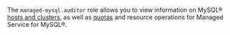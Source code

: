 The `managed-mysql.auditor` role allows you to view information on MySQL® [hosts and clusters](../../managed-mysql/concepts/index.md), as well as [quotas](../../managed-mysql/concepts/limits.md#mmy-quotas) and resource operations for Managed Service for MySQL®.